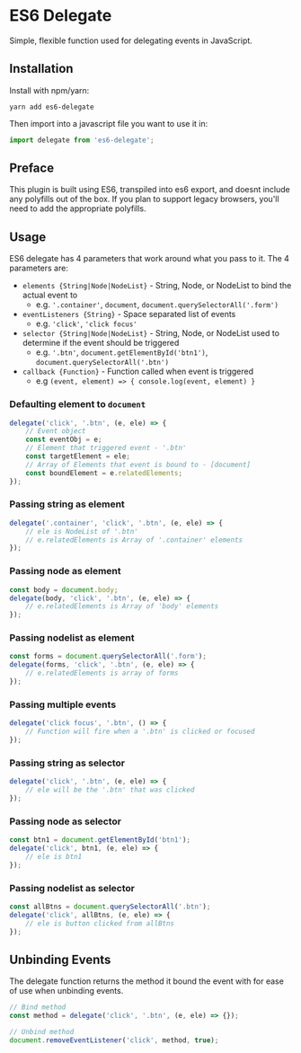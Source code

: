 # ES6 Delegate

Simple, flexible function used for delegating events in JavaScript.

## Installation
Install with npm/yarn:

```
yarn add es6-delegate
```

Then import into a javascript file you want to use it in:

```js
import delegate from 'es6-delegate';
```

## Preface
This plugin is built using ES6, transpiled into es6 export, and doesnt include any polyfills out of the box. If you plan to support legacy browsers, you'll need to add the appropriate polyfills.

## Usage
ES6 delegate has 4 parameters that work around what you pass to it. The 4 parameters are:

* `elements {String|Node|NodeList}` - String, Node, or NodeList to bind the actual event to
    * e.g. `'.container'`, `document`, `document.querySelectorAll('.form')`
* `eventListeners {String}` - Space separated list of events
    * e.g. `'click'`, `'click focus'`
* `selector {String|Node|NodeList}` - String, Node, or NodeList used to determine if the event should be triggered
    * e.g. `'.btn'`, `document.getElementById('btn1')`, `document.querySelectorAll('.btn')`
* `callback {Function}` - Function called when event is triggered
    * e.g `(event, element) => { console.log(event, element) }`

### Defaulting element to `document`
```js
delegate('click', '.btn', (e, ele) => {
    // Event object
    const eventObj = e;
    // Element that triggered event - '.btn'
    const targetElement = ele;
    // Array of Elements that event is bound to - [document]
    const boundElement = e.relatedElements;
});
```

### Passing string as element
```js
delegate('.container', 'click', '.btn', (e, ele) => {
    // ele is NodeList of '.btn'
    // e.relatedElements is Array of '.container' elements
});
```

### Passing node as element
```js
const body = document.body;
delegate(body, 'click', '.btn', (e, ele) => {
    // e.relatedElements is Array of 'body' elements
});
```

### Passing nodelist as element
```js
const forms = document.querySelectorAll('.form');
delegate(forms, 'click', '.btn', (e, ele) => {
    // e.relatedElements is array of forms
});
```

### Passing multiple events
```js
delegate('click focus', '.btn', () => {
    // Function will fire when a '.btn' is clicked or focused
});
```

### Passing string as selector
```js
delegate('click', '.btn', (e, ele) => {
    // ele will be the '.btn' that was clicked
});
```

### Passing node as selector
```js
const btn1 = document.getElementById('btn1');
delegate('click', btn1, (e, ele) => {
    // ele is btn1
});
```

### Passing nodelist as selector
```js
const allBtns = document.querySelectorAll('.btn');
delegate('click', allBtns, (e, ele) => {
    // ele is button clicked from allBtns
});
```

## Unbinding Events
The delegate function returns the method it bound the event with for ease of use when unbinding events.

```js
// Bind method
const method = delegate('click', '.btn', (e, ele) => {});

// Unbind method
document.removeEventListener('click', method, true);
```